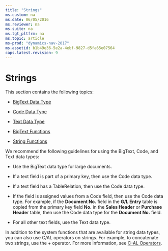 ```yaml
---
title: "Strings"
ms.custom: na
ms.date: 06/05/2016
ms.reviewer: na
ms.suite: na
ms.tgt_pltfrm: na
ms.topic: article
ms-prod: "dynamics-nav-2017"
ms.assetid: b1b49e36-5e2a-4ebf-9827-d5fa65e07564
caps.latest.revision: 9
---
```

# Strings
This section contains the following topics:  
  
-   [BigText Data Type](BigText-Data-Type.md)  
  
-   [Code Data Type](Code-Data-Type.md)  
  
-   [Text Data Type](Text-Data-Type.md)  
  
-   [BigText Functions](BigText-Functions.md)  
  
-   [String Functions](String-Functions.md)  
  
 We recommend the following guidelines for using the BigText, Code, and Text data types:  
  
-   Use the BigText data type for large documents.  
  
-   If a text field is part of a primary key, then use the Code data type.  
  
-   If a text field has a TableRelation, then use the Code data type.  
  
-   If the field is assigned values from a Code field, then use the Code data type. For example, if the **Document No.** field in the **G\/L Entry** table is copied from the primary key field **No.** in the **Sales Header** or **Purchase Heade**r table, then use the Code data type for the **Document No.** field.  
  
-   For all other text fields, use the Text data type.  
  
 In addition to the system functions that are available for string data types, you can also use C\/AL operators on strings. For example, to concatenate two strings, use the \+ operator. For more information, see [C\-AL Operators](C-AL-Operators.md).